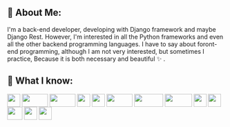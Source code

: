 ## 🌴 About Me:
I'm a back-end developer, developing with Django framework and maybe Django Rest. However, I'm interested in all the Python frameworks and even all the other backend programming languages. I have to say about foront-end programming, although I am not very interested, but sometimes I practice, Because it is both necessary and beautiful ✨  . 
## 🌴 What I know:
<span><img src="https://user-images.githubusercontent.com/46049723/132345989-090ca28d-c4a6-453c-b71f-ffe3f6d96fee.png" width=30 height=30 align=center></span>
<img src="https://user-images.githubusercontent.com/46049723/132349020-3323c299-bf19-4420-be5e-15e62c7df4b4.png" width=60 height=30 align=center>
<img src="https://user-images.githubusercontent.com/46049723/132346014-bbc287d8-fd5c-43a2-ac45-673c90517f57.png" width=60 height=30 align=center>
<img src="https://user-images.githubusercontent.com/46049723/132345970-a4900d52-c86e-4425-a826-94c82c925992.png" width=30 height=30 align=center>
<img src="https://user-images.githubusercontent.com/46049723/132345931-c43bc113-314e-4e5f-8172-fc72c08ab460.png" width=30 height=30 align=center>
<img src="https://user-images.githubusercontent.com/46049723/132345952-e81eed0c-9b07-40ad-8cc9-8204969404df.jpg" width=60 height=30 align=center>
<img src="https://user-images.githubusercontent.com/46049723/132345962-a5dd4d2e-de4a-437f-aede-358b58bc5dc9.png" width=67 height=30 align=center>
<img src="https://user-images.githubusercontent.com/46049723/132345967-9c6b6f40-140a-40f5-9771-b1e5e785f7df.png" width=63 height=30 align=center>
<img src="https://user-images.githubusercontent.com/46049723/132345998-d32b5c31-dd5f-452e-b711-e73b64523eb9.jpg" width=30 height=30 align=center>
<img src="https://user-images.githubusercontent.com/46049723/132348469-4406576c-95ac-4935-8a45-5a3d61136c2d.png" width=30 height=30 align=center>
<img src="https://user-images.githubusercontent.com/46049723/132346009-3d830260-587f-49aa-b78f-1ce1f4348cbb.jpg" width=35 height=30 align=center>
<img src="https://user-images.githubusercontent.com/46049723/132346022-87e23fbc-3699-497a-b30e-41f7d7c341d2.png" width=30 height=30 align=center>
<img src="https://user-images.githubusercontent.com/46049723/132346027-277bca24-bf03-494b-bb65-b13a618413c1.jpg" width=30 height=30 align=center>
